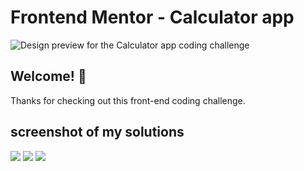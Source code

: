 # Frontend Mentor - Calculator app

![Design preview for the Calculator app coding challenge](./design/desktop-preview.jpg)

## Welcome! 👋

Thanks for checking out this front-end coding challenge.

## screenshot of my solutions

![](images/theme1.jpg)
![](images/theme2.jpg)
![](images/theme3.jpg)